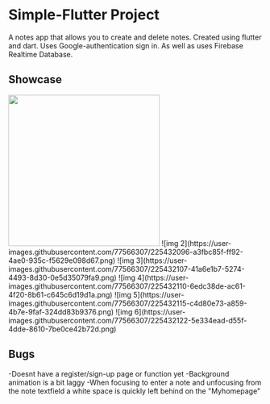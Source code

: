 # Simple-Flutter Project

A notes app that allows you to create and delete notes. Created using flutter and dart. Uses Google-authentication sign in. As well as uses Firebase Realtime Database.

## Showcase
<img src= "https://user-images.githubusercontent.com/77566307/225432092-fde15632-d428-4e0a-8cdf-34fc62432dae.png" width="300" >
![img 2](https://user-images.githubusercontent.com/77566307/225432096-a3fbc85f-ff92-4ae0-935c-f5629e098d67.png) 
![img 3](https://user-images.githubusercontent.com/77566307/225432107-41a6e1b7-5274-4493-8d30-0e5d35079fa9.png)
![img 4](https://user-images.githubusercontent.com/77566307/225432110-6edc38de-ac61-4f20-8b61-c645c6d19d1a.png) 
![img 5](https://user-images.githubusercontent.com/77566307/225432115-c4d80e73-a859-4b7e-9faf-324dd83b9376.png) 
![img 6](https://user-images.githubusercontent.com/77566307/225432122-5e334ead-d55f-4dde-8610-7be0ce42b72d.png) 

## Bugs

-Doesnt have a register/sign-up page or function yet
-Background animation is a bit laggy
-When focusing to enter a note and unfocusing from the note textfield a white space is quickly left behind on the "Myhomepage"


